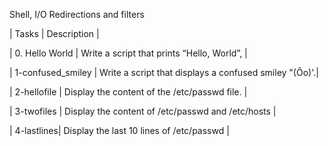 Shell, I/O Redirections and filters

| Tasks | Description |

| 0. Hello World | Write a script that prints “Hello, World”, |

| 1-confused_smiley | Write a script that displays a confused smiley "(Ôo)'.|

| 2-hellofile | Display the content of the /etc/passwd file. |

| 3-twofiles | Display the content of /etc/passwd and /etc/hosts |

| 4-lastlines| Display the last 10 lines of /etc/passwd |
